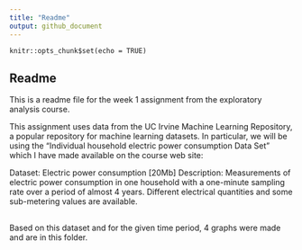 ```yaml
---
title: "Readme"
output: github_document
---
```


```{r setup, include=FALSE}
knitr::opts_chunk$set(echo = TRUE)
```

## Readme
This is a readme file for the week 1 assignment from the exploratory analysis course. 

This assignment uses data from the UC Irvine Machine Learning Repository, a popular repository for machine learning datasets. In particular, we will be using the “Individual household electric power consumption Data Set” which I have made available on the course web site:

Dataset: Electric power consumption [20Mb]
Description: Measurements of electric power consumption in one household with a one-minute sampling rate over a period of almost 4 years. Different electrical quantities and some sub-metering values are available.

## 
Based on this dataset and for the given time period, 4 graphs were made and are in this folder.
